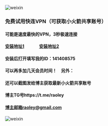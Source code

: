 
![weixin](https://www.weju3jd.net/images/logobig.png)
### 免费试用快连VPN（可获取小火箭共享账号）
#### 可能是速度最快的VPN，3秒极速连接
#### [安装地址1](https://d.z8n.net/ZVeUmK "悬停显示") &#8195;&#8195;&#8195;   [安装地址2](https://m-n.cc/rf4dYR "悬停显示") 
#### 安装后打开填写我的ID：141408575
#### 可以再多加几天会员时间！&#8195;另外：
#### 还可以截图发给博主获取最新小火箭共享账号
#### 博主TG号https://t.me/raoley
#### 博主邮箱raoley@gmail.com
![weixin](https://raw.githubusercontent.com/raoli1986/LetsVPN/main/sdwwd.jpg)
